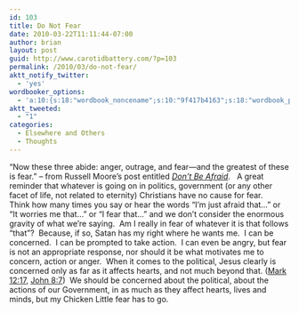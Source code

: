 ```yaml
---
id: 103
title: Do Not Fear
date: 2010-03-22T11:11:44-07:00
author: brian
layout: post
guid: http://www.carotidbattery.com/?p=103
permalink: /2010/03/do-not-fear/
aktt_notify_twitter:
  - 'yes'
wordbooker_options:
  - 'a:10:{s:18:"wordbook_noncename";s:10:"9f417b4163";s:18:"wordbook_page_post";s:4:"-100";s:18:"wordbook_orandpage";s:1:"2";s:23:"wordbook_default_author";s:1:"2";s:23:"wordbook_extract_length";s:3:"256";s:19:"wordbook_actionlink";s:3:"300";s:26:"wordbooker_publish_default";s:2:"on";s:20:"wordbook_comment_get";s:2:"on";s:18:"wordbook_attribute";s:31:"Posted a new post on their blog";s:29:"wordbooker_status_update_text";s:35:": New blog post :  %title% - %link%";}'
aktt_tweeted:
  - "1"
categories:
  - Elsewhere and Others
  - Thoughts
---
```

“Now these three abide: anger, outrage, and fear—and the greatest of these is fear.” &#8211; from Russell Moore&#8217;s post entitled <a title="Don't Be Afraid" href="http://www.russellmoore.com/2010/03/22/dont-be-afraid/" target="_blank"><em>Don&#8217;t Be Afraid</em></a>.   A great reminder that whatever is going on in politics, government (or any other facet of life, not related to eternity) Christians have no cause for fear.    Think how many times you say or hear the words &#8220;I&#8217;m just afraid that&#8230;&#8221; or &#8220;It worries me that&#8230;&#8221; or &#8220;I fear that&#8230;&#8221; and we don&#8217;t consider the enormous gravity of what we&#8217;re saying.  Am I really in fear of whatever it is that follows &#8220;that&#8221;?  Because, if so, Satan has my right where he wants me.  I can be concerned.  I can be prompted to take action.  I can even be angry, but fear is not an appropriate response, nor should it be what motivates me to concern, action or anger.  When it comes to the political, Jesus clearly is concerned only as far as it affects hearts, and not much beyond that. (<a title="Mark 12:17" href="http://bible.cc/mark/12-17.htm" target="_blank">Mark 12:17</a>, <a title="John 8:7" href="http://bible.cc/john/8-7.htm" target="_blank">John 8:7</a>)  We should be concerned about the political, about the actions of our Government, in as much as they affect hearts, lives and minds, but my Chicken Little fear has to go.

<div id="_mcePaste" style="position: absolute; left: -10000px; top: 0px; width: 1px; height: 1px; overflow: hidden;">
  <h2>
    Don’t Be Afraid
  </h2>
</div>